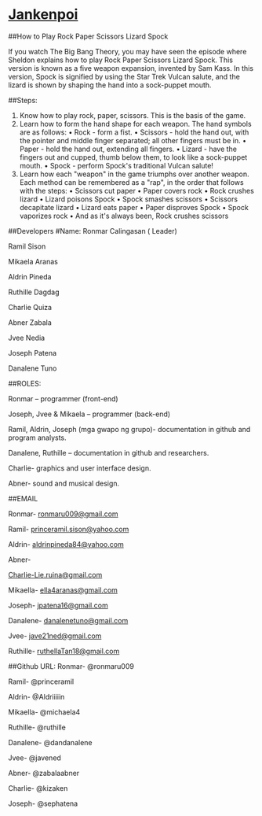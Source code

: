 # [Jankenpoi](https://ng-rock-paper-scissor-spock-lizard.github.io/Webapp/)

##How to Play Rock Paper Scissors Lizard Spock

If you watch The Big Bang Theory, you may have seen the episode where Sheldon explains how to play Rock Paper Scissors Lizard Spock. This version is known as a five weapon expansion, invented by Sam Kass. In this version, Spock is signified by using the Star Trek Vulcan salute, and the lizard is shown by shaping the hand into a sock-puppet mouth.

##Steps:
1.	Know how to play rock, paper, scissors. This is the basis of the game.
2.	Learn how to form the hand shape for each weapon. 
  The hand symbols are as follows:
    •	Rock - form a fist.
    •	Scissors - hold the hand out, with the pointer and middle finger separated; all other fingers must be in.
    •	Paper - hold the hand out, extending all fingers.
    •	Lizard - have the fingers out and cupped, thumb below them, to look like a sock-puppet mouth.
    •	Spock - perform Spock's traditional Vulcan salute!
3.	Learn how each "weapon" in the game triumphs over another weapon.
  Each method can be remembered as a "rap", in the order that follows with the steps:
    •	Scissors cut paper
    •	Paper covers rock
    •	Rock crushes lizard
    •	Lizard poisons Spock
    •	Spock smashes scissors
    •	Scissors decapitate lizard
    •	Lizard eats paper
    •	Paper disproves Spock
    •	Spock vaporizes rock
    •	And as it's always been, Rock crushes scissors

##Developers
              #Name:
Ronmar Calingasan  ( Leader)

Ramil Sison

Mikaela Aranas

Aldrin Pineda

Ruthille Dagdag

Charlie Quiza

Abner Zabala

Jvee Nedia

Joseph Patena

Danalene Tuno

##ROLES:

Ronmar – programmer (front-end)

Joseph, Jvee & Mikaela – programmer (back-end)

Ramil, Aldrin, Joseph (mga gwapo ng grupo)- documentation in github and program analysts.

Danalene, Ruthille – documentation in github and researchers.

Charlie- graphics and user interface design.

Abner-  sound and musical design.

 ##EMAIL
   
Ronmar- ronmaru009@gmail.com

Ramil- princeramil.sison@yahoo.com

Aldrin- aldrinpineda84@yahoo.com

Abner-

Charlie-Lie.ruina@gmail.com

Mikaella- ella4aranas@gmail.com

Joseph- jpatena16@gmail.com

Danalene- danalenetuno@gmail.com

Jvee- jave21ned@gmail.com

Ruthille- ruthellaTan18@gmail.com

   ##Github URL:
Ronmar- @ronmaru009

Ramil- @princeramil

Aldrin- @Aldriiiiin

Mikaella- @michaela4

Ruthille- @ruthille

Danalene- @dandanalene

Jvee- @javened

Abner- @zabalaabner

Charlie- @kizaken

Joseph- @sephatena

